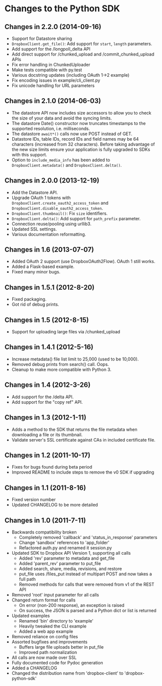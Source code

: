 Changes to the Python SDK
=========================

Changes in 2.2.0 (2014-09-16)
-----------------------------
- Support for Datastore sharing
- `DropboxClient.get_file()`: Add support for `start`, `length` parameters.
- Add support for the /longpoll_delta API
- Add direct support for /chunked_upload and /commit_chunked_upload APIs
- Fix error handling in ChunkedUploader
- Make tests compatible with py.test
- Various docstring updates (including OAuth 1->2 example)
- Fix encoding issues in example/cli_client.py
- Fix unicode handling for URL parameters

Changes in 2.1.0 (2014-06-03)
-----------------------------
- The datastore API now includes size accessors to allow you to check the size of your data and avoid the syncing limits.
- The datastore Date() constructor now truncates timestamps to the supported resolution, i.e. milliseconds.
- The datastore `await*()` calls now use POST instead of GET.
- Datastore IDs, table IDs, record IDs and field names may be 64 characters (increased from 32 characters).  Before taking advantage of the new size limits ensure your application is fully upgraded to SDKs with this support.
- Option to `include_media_info` has been added to `DropboxClient.metadata()` and `DropboxClient.delta()`.

Changes in 2.0.0 (2013-12-19)
-----------------------------
- Add the Datastore API.
- Upgrade OAuth 1 tokens with `DropboxClient.create_oauth2_access_token` and `DropboxClient.disable_oauth2_access_token`.
- `DropboxClient.thumbnail()`: Fix `size` identifiers.
- `DropboxClient.delta()`: Add support for `path_prefix` parameter.
- Connection reuse/pooling using urllib3.
- Updated SSL settings.
- Various documentation reformatting.

Changes in 1.6 (2013-07-07)
----------------
- Added OAuth 2 support (use DropboxOAuth2Flow).  OAuth 1 still works.
- Added a Flask-based example.
- Fixed many minor bugs.

Changes in 1.5.1 (2012-8-20)
-----------------
- Fixed packaging.
- Got rid of debug prints.

Changes in 1.5 (2012-8-15)
--------------------------
- Support for uploading large files via /chunked_upload

Changes in 1.4.1 (2012-5-16)
----------------------------
- Increase metadata() file list limit to 25,000 (used to be 10,000).
- Removed debug prints from search() call.  Oops.
- Cleanup to make more compatible with Python 3.

Changes in 1.4 (2012-3-26)
--------------------------
- Add support for the /delta API.
- Add support for the "copy ref" API.

Changes in 1.3 (2012-1-11)
--------------------------
- Adds a method to the SDK that returns the file metadata when downloading a
  file or its thumbnail.
- Validate server's SSL certificate against CAs in included certificate file.

Changes in 1.2 (2011-10-17)
---------------------------
- Fixes for bugs found during beta period
- Improved README to include steps to remove the v0 SDK if upgrading

Changes in 1.1 (2011-8-16)
--------------------------
- Fixed version number
- Updated CHANGELOG to be more detailed

Changes in 1.0 (2011-7-11)
--------------------------
- Backwards compatibility broken
   - Completely removed 'callback' and 'status\_in\_response' parameters
   - Change 'sandbox' references to 'app\_folder'
   - Refactored auth.py and renamed it session.py
- Updated SDK to Dropbox API Version 1, supporting all calls
   - Added 'rev' parameter to metadata and get\_file
   - Added 'parent\_rev' parameter to put\_file
   - Added search, share, media, revisions, and restore
   - put\_file uses /files\_put instead of multipart POST and now takes a full path
   - Removed methods for calls that were removed from v1 of the REST API
- Removed 'root' input parameter for all calls
- Changed return format for calls
   - On error (non-200 response), an exception is raised
   - On success, the JSON is parsed and a Python dict or list is returned
- Updated examples
   - Renamed 'bin' directory to 'example'
   - Heavily tweaked the CLI example
   - Added a web app example
- Removed reliance on config files
- Assorted bugfixes and improvements
   - Buffers large file uploads better in put\_file
   - Improved path normalization
- All calls are now made over SSL
- Fully documented code for Pydoc generation
- Added a CHANGELOG
- Changed the distribution name from 'dropbox-client' to 'dropbox-python-sdk'
